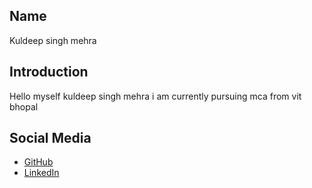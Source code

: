 ## Name
Kuldeep singh mehra

## Introduction
Hello myself kuldeep singh mehra i am currently pursuing mca from vit bhopal

## Social Media
- [GitHub](https://github.com/Kuldeepsinghmehra)
- [LinkedIn](https://www.linkedin.com/in/kuldeep-singh-mehra-13a458282 )